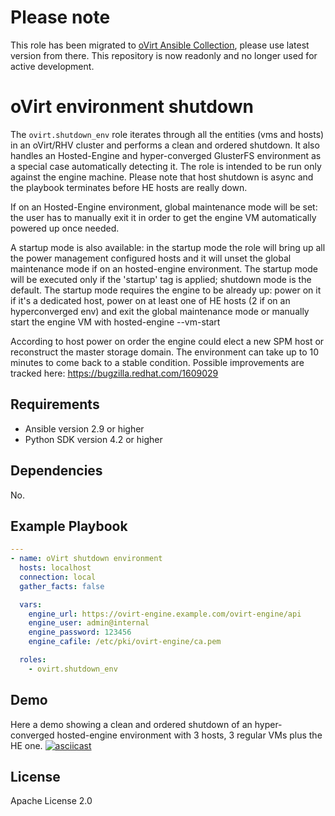 Please note
=========

This role has been migrated to [oVirt Ansible Collection](https://github.com/ovirt/ovirt-ansible-collection), please use latest version from there. This repository is now readonly and no longer used for active development.

oVirt environment shutdown
=========

The `ovirt.shutdown_env` role iterates through all the entities (vms and hosts) in an oVirt/RHV cluster and performs a clean and ordered shutdown.
It also handles an Hosted-Engine and hyper-converged GlusterFS environment as a special case automatically detecting it.
The role is intended to be run only against the engine machine.
Please note that host shutdown is async and the playbook terminates before HE hosts are really down.

If on an Hosted-Engine environment, global maintenance mode will be set:
the user has to manually exit it in order to get the engine VM automatically powered up once needed. 

A startup mode is also available:
in the startup mode the role will bring up all the power management configured hosts and it
will unset the global maintenance mode if on an hosted-engine environment.
The startup mode will be executed only if the 'startup' tag is applied; shutdown mode is the default.
The startup mode requires the engine to be already up:
power on it if it's a dedicated host, power on at least one of HE hosts (2 if on an hyperconverged env) and exit the global maintenance mode or manually start the engine VM with hosted-engine --vm-start

According to host power on order the engine could elect a new SPM host or reconstruct the master storage domain.
The environment can take up to 10 minutes to come back to a stable condition.
Possible improvements are tracked here: https://bugzilla.redhat.com/1609029


Requirements
------------

 * Ansible version 2.9 or higher
 * Python SDK version 4.2 or higher

Dependencies
------------

No.

Example Playbook
----------------

```yaml
---
- name: oVirt shutdown environment
  hosts: localhost
  connection: local
  gather_facts: false

  vars:
    engine_url: https://ovirt-engine.example.com/ovirt-engine/api
    engine_user: admin@internal
    engine_password: 123456
    engine_cafile: /etc/pki/ovirt-engine/ca.pem

  roles:
    - ovirt.shutdown_env
```

Demo
----
 Here a demo showing a clean and ordered shutdown of an hyper-converged hosted-engine environment with 3 hosts, 3 regular VMs plus the HE one.
[![asciicast](https://asciinema.org/a/261501.svg)](https://asciinema.org/a/261501)

License
-------

Apache License 2.0
